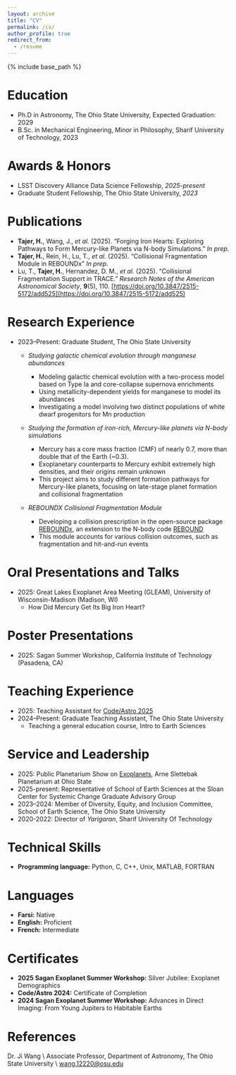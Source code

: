 ```yaml
---
layout: archive
title: "CV"
permalink: /cv/
author_profile: true
redirect_from:
  - /resume
---
```


{% include base_path %}

Education
======
* Ph.D in Astronomy, The Ohio State University, Expected Graduation: 2029
* B.Sc. in Mechanical Engineering, Minor in Philosophy, Sharif University of Technology, 2023

Awards & Honors
======
* LSST Discovery Alliance Data Science Fellowship, *2025-present*
* Graduate Student Fellowship, The Ohio State University, *2023*

Publications
======
* **Tajer, H.**, Wang, J., *et al.* (2025). “Forging Iron Hearts: Exploring Pathways to Form Mercury-like Planets via N-body Simulations.” *In prep.*
* **Tajer, H.**, Rein, H., Lu, T., *et al.* (2025). “Collisional Fragmentation Module in REBOUNDx” *In prep.*
* Lu, T., **Tajer, H.**, Hernandez, D. M., *et al.* (2025).  “Collisional Fragmentation Support in TRACE.”  *Research Notes of the American Astronomical Society*, **9**(5), 110.  [https://doi.org/10.3847/2515-5172/add525](https://doi.org/10.3847/2515-5172/add525)


Research Experience
======
* 2023–Present: Graduate Student, The Ohio State University
  * *Studying galactic chemical evolution through manganese abundances* 
    * Modeling galactic chemical evolution with a two-process model based on Type Ia and core-collapse supernova enrichments
    * Using metallicity-dependent yields for manganese to model its abundances
    * Investigating a model involving two distinct populations of white dwarf progenitors for Mn production

  * *Studying the formation of iron-rich, Mercury-like planets via N-body simulations*
    * Mercury has a core mass fraction (CMF) of nearly 0.7, more than double that of the Earth (~0.3). 
    * Exoplanetary counterparts to Mercury exhibit extremely high densities, and their origins remain unknown
    * This project aims to study different formation pathways for Mercury-like planets, focusing on late-stage planet formation and collisional fragmentation

  * *REBOUNDX Collisional Fragmentation Module*
    * Developing a collision prescription in the open-source package [REBOUNDx](https://github.com/dtamayo/reboundx), an extension to the N-body code [REBOUND](https://github.com/hannorein/rebound)
    * This module accounts for various collision outcomes, such as fragmentation and hit-and-run events

Oral Presentations and Talks
=====
* 2025:  Great Lakes Exoplanet Area Meeting (GLEAM), University of Wisconsin-Madison (Madison, WI)
    * How Did Mercury Get Its Big Iron Heart?

Poster Presentations
=====
* 2025: Sagan Summer Workshop, California Institute of Technology (Pasadena, CA)

Teaching Experience
======
* 2025: Teaching Assistant for [Code/Astro 2025](https://semaphorep.github.io/codeastro/)
* 2024–Present: Graduate Teaching Assistant, The Ohio State University
    * Teaching a general education course, Intro to Earth Sciences

Service and Leadership
======
* 2025: Public Planetarium Show on [Exoplanets](https://planetarium.osu.edu/events/exoplanet-show-october-23-2025), Arne Slettebak Planetarium at Ohio State
* 2025-present: Representative of School of Earth Sciences at the Sloan Center for Systemic Change Graduate Advisory Group
* 2023–2024: Member of Diversity, Equity, and Inclusion Committee, School of Earth Science, The Ohio State University
* 2020-2022: Director of *Yarigaran*, Sharif University Of Technology

Technical Skills
======
* **Programming language:** Python, C, C++, Unix, MATLAB, FORTRAN
<!-- * **Other software:** ANSYS Mechanical, ANSYS Fluent, Solidworks, Adobe Photoshop -->

Languages
======
* **Farsi:** Native
* **English:** Proficient
* **French:** Intermediate

Certificates
======
* **2025 Sagan Exoplanet Summer Workshop:** Silver Jubilee: Exoplanet Demographics
* **Code/Astro 2024:** Certificate of Completion
* **2024 Sagan Exoplanet Summer Workshop:** Advances in Direct Imaging: From Young Jupiters to Habitable Earths

References
======
Dr. Ji Wang \\
Associate Professor, Department of Astronomy, The Ohio State University \\
[wang.12220@osu.edu](mailto:wang.12220@osu.edu)